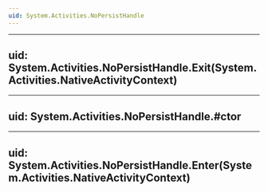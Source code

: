 ```yaml
---
uid: System.Activities.NoPersistHandle
---
```


---
uid: System.Activities.NoPersistHandle.Exit(System.Activities.NativeActivityContext)
---

---
uid: System.Activities.NoPersistHandle.#ctor
---

---
uid: System.Activities.NoPersistHandle.Enter(System.Activities.NativeActivityContext)
---
